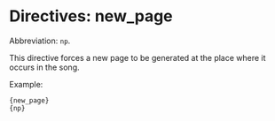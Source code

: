 # Directives: new_page

Abbreviation: `np`.

This directive forces a new page to be generated at the place where it occurs in the song.

Example:

    {new_page}
    {np}
